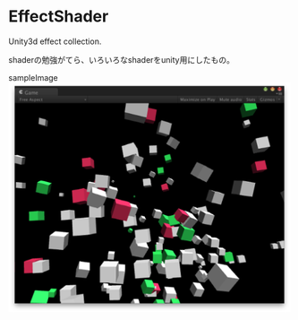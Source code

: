# EffectShader
Unity3d effect collection.

shaderの勉強がてら、いろいろなshaderをunity用にしたもの。

sampleImage
![00_original.png](sample_images/00_original.png)
